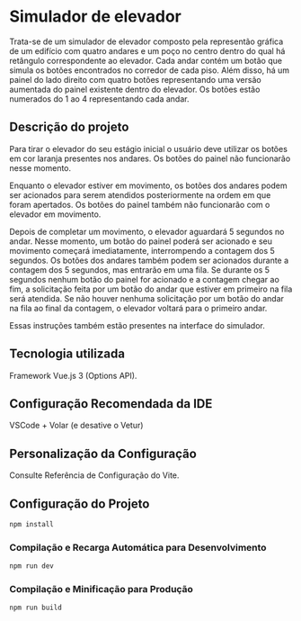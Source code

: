 # Simulador de elevador

Trata-se de um simulador de elevador composto pela representão gráfica de um edifício com quatro andares e um poço no centro dentro do qual há retângulo correspondente ao elevador. Cada andar contém um botão que simula os botões encontrados no corredor de cada piso. Além disso, há um painel do lado direito com quatro botões representando uma versão aumentada do painel existente dentro do elevador. Os botões estão numerados do 1 ao 4 representando cada andar.

## Descrição do projeto

Para tirar o elevador do seu estágio inicial o usuário deve utilizar os botões em cor laranja presentes nos andares. Os botões do painel não funcionarão nesse momento.

Enquanto o elevador estiver em movimento, os botões dos andares podem ser acionados para serem atendidos posteriormente na ordem em que foram apertados. Os botões do painel também não funcionarão com o elevador em movimento.

Depois de completar um movimento, o elevador aguardará 5 segundos no andar. Nesse momento, um botão do painel poderá ser acionado e seu movimento começará imediatamente, interrompendo a contagem dos 5 segundos. Os botões dos andares também podem ser acionados durante a contagem dos 5 segundos, mas entrarão em uma fila. Se durante os 5 segundos nenhum botão do painel for acionado e a contagem chegar ao fim, a solicitação feita por um botão do andar que estiver em primeiro na fila será atendida. Se não houver nenhuma solicitação por um botão do andar na fila ao final da contagem, o elevador voltará para o primeiro andar.

Essas instruções também estão presentes na interface do simulador.

## Tecnologia utilizada

Framework Vue.js 3 (Options API).

## Configuração Recomendada da IDE

VSCode + Volar (e desative o Vetur)

## Personalização da Configuração
Consulte Referência de Configuração do Vite.

## Configuração do Projeto
```sh
npm install
```

### Compilação e Recarga Automática para Desenvolvimento
```sh
npm run dev
```

### Compilação e Minificação para Produção
```sh
npm run build
```
